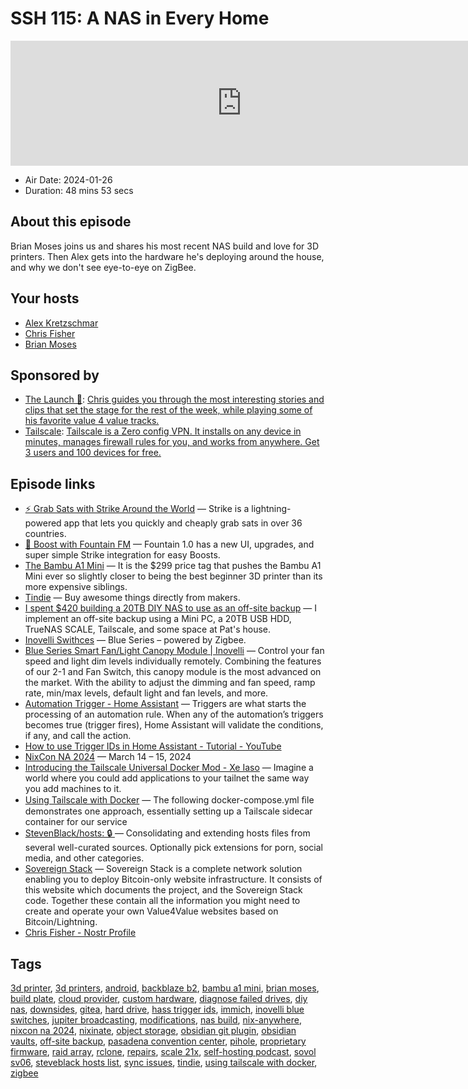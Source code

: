 # SSH 115: A NAS in Every Home

<iframe src="https://player.fireside.fm/v2/dUlrHQih+q24msx7-?theme=dark" width="740" height="200" frameborder="0" scrolling="no"></iframe>

* Air Date: 2024-01-26
* Duration: 48 mins 53 secs

## About this episode

Brian Moses joins us and shares his most recent NAS build and love for 3D printers. Then Alex gets into the hardware he's deploying around the house, and why we don't see eye-to-eye on ZigBee.

## Your hosts
* [Alex Kretzschmar](https://selfhosted.show/hosts/alexktz)
* [Chris Fisher](https://selfhosted.show/hosts/chrislas)
* [Brian Moses](https://selfhosted.show/guests/briancmoses)

## Sponsored by

  * [The Launch 🚀](https://www.weeklylaunch.rocks/): [Chris guides you through the most interesting stories and clips that set the stage for the rest of the week, while playing some of his favorite value 4 value tracks. ](https://www.weeklylaunch.rocks/)
  * [Tailscale](http://tailscale.com/selfhosted): [Tailscale is a Zero config VPN. It installs on any device in minutes, manages firewall rules for you, and works from anywhere. Get 3 users and 100 devices for free. ](http://tailscale.com/selfhosted)



## Episode links

  * [⚡ Grab Sats with Strike Around the World](https://strike.me/download/ "⚡ Grab Sats with Strike Around the World") — Strike is a lightning-powered app that lets you quickly and cheaply grab sats in over 36 countries. 
  * [🎉 Boost with Fountain FM](https://www.fountain.fm/features "🎉 Boost with Fountain FM") — Fountain 1.0 has a new UI, upgrades, and super simple Strike integration for easy Boosts.
  * [The Bambu A1 Mini](https://butterwhat.com/2023/12/05/the-bambu-a1-mini-the-best-choice-for-your-first-3d-printer.html "The Bambu A1 Mini") — It is the $299 price tag that pushes the Bambu A1 Mini ever so slightly closer to being the best beginner 3D printer than its more expensive siblings.
  * [Tindie](https://www.tindie.com/ "Tindie") — Buy awesome things directly from makers.
  * [I spent $420 building a 20TB DIY NAS to use as an off-site backup](https://blog.briancmoses.com/2023/08/i-spent-420-building-a-20tb-diy-nas-to-use-as-an-off-site-backup.html "I spent $420 building a 20TB DIY NAS to use as an off-site backup") — I implement an off-site backup using a Mini PC, a 20TB USB HDD, TrueNAS SCALE, Tailscale, and some space at Pat's house.
  * [Inovelli Swithces](https://inovelli.com/collections/inovelli-blue-series "Inovelli Swithces") — Blue Series – powered by Zigbee.
  * [Blue Series Smart Fan/Light Canopy Module | Inovelli](https://inovelli.com/collections/inovelli-smart-light-switches/products/zigbee-blue-series-smart-fan-light-canopy-module "Blue Series Smart Fan/Light Canopy Module | Inovelli") — Control your fan speed and light dim levels individually remotely. Combining the features of our 2-1 and Fan Switch, this canopy module is the most advanced on the market. With the ability to adjust the dimming and fan speed, ramp rate, min/max levels, default light and fan levels, and more.
  * [Automation Trigger - Home Assistant](https://www.home-assistant.io/docs/automation/trigger/ "Automation Trigger - Home Assistant") — Triggers are what starts the processing of an automation rule. When any of the automation’s triggers becomes true (trigger fires), Home Assistant will validate the conditions, if any, and call the action.
  * [How to use Trigger IDs in Home Assistant - Tutorial - YouTube](https://www.youtube.com/watch?v=fE_MYcXYwMI "How to use Trigger IDs in Home Assistant - Tutorial - YouTube")
  * [NixCon NA 2024](https://2024-na.nixcon.org/talks/ "NixCon NA 2024") — March 14 – 15, 2024
  * [Introducing the Tailscale Universal Docker Mod - Xe Iaso](https://christine.website/blog/docker-mod-tailscale/ "Introducing the Tailscale Universal Docker Mod - Xe Iaso") — Imagine a world where you could add applications to your tailnet the same way you add machines to it.
  * [Using Tailscale with Docker](https://rnorth.org/tailscale-docker/ "Using Tailscale with Docker") — The fol­low­ing docker-compose.yml ﬁle demon­strates one ap­proach, es­sen­tially set­ting up a Tailscale side­car con­tainer for our ser­vice
  * [StevenBlack/hosts: 🔒 ](https://github.com/StevenBlack/hosts "StevenBlack/hosts: 🔒 ") — Consolidating and extending hosts files from several well-curated sources. Optionally pick extensions for porn, social media, and other categories.
  * [Sovereign Stack](https://www.sovereign-stack.org/ "Sovereign Stack") — Sovereign Stack is a complete network solution enabling you to deploy Bitcoin-only website infrastructure. It consists of this website which documents the project, and the Sovereign Stack code. Together these contain all the information you might need to create and operate your own Value4Value websites based on Bitcoin/Lightning.
  * [Chris Fisher - Nostr Profile](https://chrislas.com "Chris Fisher - Nostr Profile")



## Tags

[3d printer](https://selfhosted.show/tags/3d%20printer), [3d printers](https://selfhosted.show/tags/3d%20printers), [android](https://selfhosted.show/tags/android), [backblaze b2](https://selfhosted.show/tags/backblaze%20b2), [bambu a1 mini](https://selfhosted.show/tags/bambu%20a1%20mini), [brian moses](https://selfhosted.show/tags/brian%20moses), [build plate](https://selfhosted.show/tags/build%20plate), [cloud provider](https://selfhosted.show/tags/cloud%20provider), [custom hardware](https://selfhosted.show/tags/custom%20hardware), [diagnose failed drives](https://selfhosted.show/tags/diagnose%20failed%20drives), [diy nas](https://selfhosted.show/tags/diy%20nas), [downsides](https://selfhosted.show/tags/downsides), [gitea](https://selfhosted.show/tags/gitea), [hard drive](https://selfhosted.show/tags/hard%20drive), [hass trigger ids](https://selfhosted.show/tags/hass%20trigger%20ids), [immich](https://selfhosted.show/tags/immich), [inovelli blue switches](https://selfhosted.show/tags/inovelli%20blue%20switches), [jupiter broadcasting](https://selfhosted.show/tags/jupiter%20broadcasting), [modifications](https://selfhosted.show/tags/modifications), [nas build](https://selfhosted.show/tags/nas%20build), [nix-anywhere](https://selfhosted.show/tags/nix-anywhere), [nixcon na 2024](https://selfhosted.show/tags/nixcon%20na%202024), [nixinate](https://selfhosted.show/tags/nixinate), [object storage](https://selfhosted.show/tags/object%20storage), [obsidian git plugin](https://selfhosted.show/tags/obsidian%20git%20plugin), [obsidian vaults](https://selfhosted.show/tags/obsidian%20vaults), [off-site backup](https://selfhosted.show/tags/off-site%20backup), [pasadena convention center](https://selfhosted.show/tags/pasadena%20convention%20center), [pihole](https://selfhosted.show/tags/pihole), [proprietary firmware](https://selfhosted.show/tags/proprietary%20firmware), [raid array](https://selfhosted.show/tags/raid%20array), [rclone](https://selfhosted.show/tags/rclone), [repairs](https://selfhosted.show/tags/repairs), [scale 21x](https://selfhosted.show/tags/scale%2021x), [self-hosting podcast](https://selfhosted.show/tags/self-hosting%20podcast), [sovol sv06](https://selfhosted.show/tags/sovol%20sv06), [steveblack hosts list](https://selfhosted.show/tags/steveblack%20hosts%20list), [sync issues](https://selfhosted.show/tags/sync%20issues), [tindie](https://selfhosted.show/tags/tindie), [using tailscale with docker](https://selfhosted.show/tags/using%20tailscale%20with%20docker), [zigbee](https://selfhosted.show/tags/zigbee)